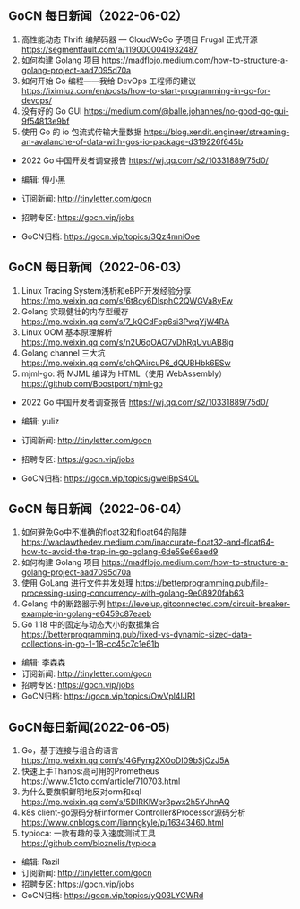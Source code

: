 
## GoCN 每日新闻（2022-06-02）

1. 高性能动态 Thrift 编解码器 — CloudWeGo 子项目 Frugal 正式开源 https://segmentfault.com/a/1190000041932487
2. 如何构建 Golang 项目 https://madflojo.medium.com/how-to-structure-a-golang-project-aad7095d70a
3. 如何开始 Go 编程——我给 DevOps 工程师的建议 https://iximiuz.com/en/posts/how-to-start-programming-in-go-for-devops/
4. 没有好的 Go GUI https://medium.com/@balle.johannes/no-good-go-gui-9f54813e9bf
5. 使用 Go 的 io 包流式传输大量数据 https://blog.xendit.engineer/streaming-an-avalanche-of-data-with-gos-io-package-d319226f645b 

* 2022 Go 中国开发者调查报告 https://wj.qq.com/s2/10331889/75d0/

* 编辑: 傅小黑
* 订阅新闻: http://tinyletter.com/gocn
* 招聘专区: https://gocn.vip/jobs
* GoCN归档: https://gocn.vip/topics/3Qz4mniOoe

## GoCN 每日新闻（2022-06-03）

1. Linux Tracing System浅析和eBPF开发经验分享 https://mp.weixin.qq.com/s/6t8cy6DIsphC2QWGVa8yEw
2. Golang 实现健壮的内存型缓存 https://mp.weixin.qq.com/s/7_kQCdFop6si3PwqYjW4RA
3. Linux OOM 基本原理解析 https://mp.weixin.qq.com/s/n2U6qOAO7vDhRqUvuAB8jg
4. Golang channel 三大坑 https://mp.weixin.qq.com/s/chQAircuP6_dQUBHbk6ESw
5. mjml-go: 将 MJML 编译为 HTML（使用 WebAssembly） https://github.com/Boostport/mjml-go

* 2022 Go 中国开发者调查报告 https://wj.qq.com/s2/10331889/75d0/

* 编辑: yuliz
* 订阅新闻: http://tinyletter.com/gocn
* 招聘专区: https://gocn.vip/jobs
* GoCN归档: https://gocn.vip/topics/gwelBpS4QL


## GoCN 每日新闻（2022-06-04）

1. 如何避免Go中不准确的float32和float64的陷阱 https://waclawthedev.medium.com/inaccurate-float32-and-float64-how-to-avoid-the-trap-in-go-golang-6de59e66aed9
2. 如何构建 Golang 项目 https://madflojo.medium.com/how-to-structure-a-golang-project-aad7095d70a
3. 使用 GoLang 进行文件并发处理 https://betterprogramming.pub/file-processing-using-concurrency-with-golang-9e08920fab63
4. Golang 中的断路器示例 https://levelup.gitconnected.com/circuit-breaker-example-in-golang-e6459c87eaeb
5. Go 1.18 中的固定与动态大小的数据集合 https://betterprogramming.pub/fixed-vs-dynamic-sized-data-collections-in-go-1-18-cc45c7c1e61b

* 编辑: 李森森
* 订阅新闻: http://tinyletter.com/gocn
* 招聘专区: https://gocn.vip/jobs
* GoCN归档: https://gocn.vip/topics/OwVpl4IJR1


## GoCN每日新闻(2022-06-05)

1. Go，基于连接与组合的语言 https://mp.weixin.qq.com/s/4GFyng2XOoDI09bSjOzJ5A
2. 快速上手Thanos:高可用的Prometheus https://www.51cto.com/article/710703.html
3. 为什么要旗帜鲜明地反对orm和sql https://mp.weixin.qq.com/s/5DIRKlWpr3pwx2h5YJhnAQ
4. k8s client-go源码分析informer Controller&Processor源码分析 https://www.cnblogs.com/lianngkyle/p/16343460.html
5. typioca: 一款有趣的录入速度测试工具 https://github.com/bloznelis/typioca


* 编辑: Razil
* 订阅新闻: http://tinyletter.com/gocn
* 招聘专区: https://gocn.vip/jobs
* GoCN归档: https://gocn.vip/topics/yQ03LYCWRd

